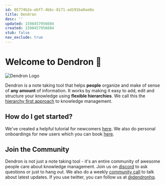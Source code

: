 ```yaml
---
id: 05774b2e-ebf7-4bbc-8171-ad191ba0ae0a
title: Dendron
desc: ''
updated: 1598457956604
created: 1598457956604
stub: false
nav_exclude: true
---
```


# Welcome to Dendron 👋 

![Dendron Logo](https://foundation-prod-assetspublic53c57cce-8cpvgjldwysl.s3-us-west-2.amazonaws.com/assets/logo-256.png)

Dendron is a note taking tool that helps **people** organize and make of sense of **any amount** of information. It works by making it easy to add, edit and structure your knowledge using **flexible hierarchies**.  We call this the [hierarchy first approach](https://www.kevinslin.com/notes/3dd58f62-fee5-4f93-b9f1-b0f0f59a9b64.html) to knowledge management.

## How do I get started?

We've created a helpful tutorial for newcomers [here](https://wiki.dendron.so/notes/678c77d9-ef2c-4537-97b5-64556d6337f1.html). We also do personal onboardings for new users which you can book [here](https://calendly.com/d/mqtk-rf7q/onboard). 

## Join the Community

Dendron is not just a note taking tool - it's an entire community of awesome people care about knowledge management.  Join us on [discord](https://discord.gg/AE3NRw9) to ask questions or just to hang out. We also do a weekly [community call](https://wiki.dendron.so/notes/1eec6c7b-242e-4102-93f1-fc285702ecd2.html) to talk about latest updates. If you use twitter, you can follow us at [@dendronhq](https://twitter.com/dendronhq).


